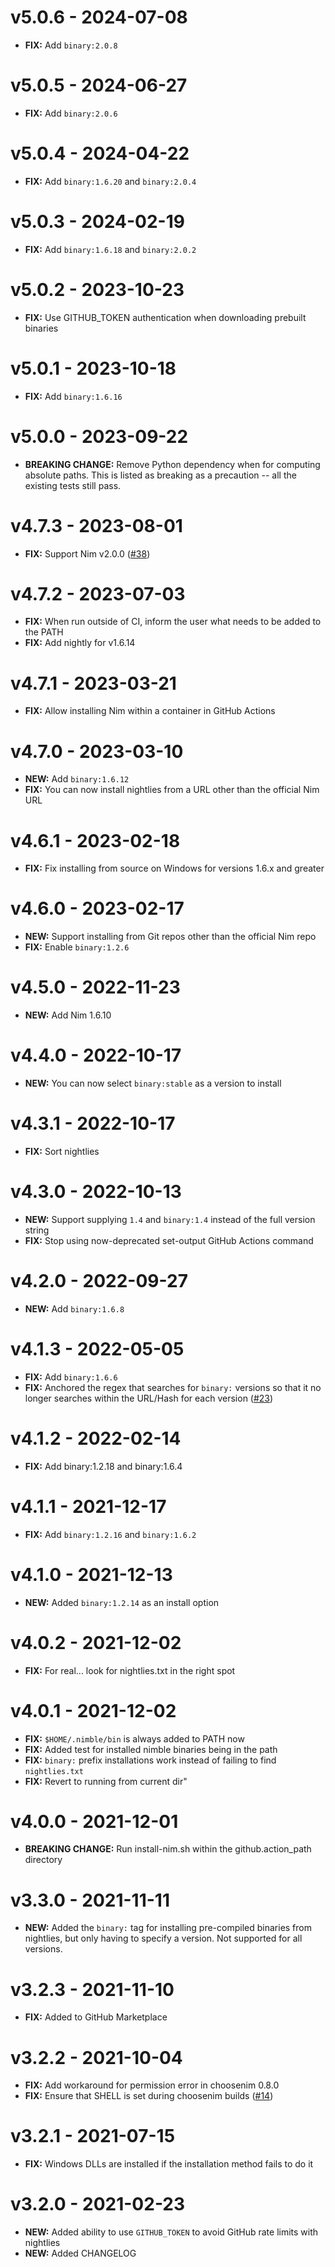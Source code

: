 # v5.0.6 - 2024-07-08

- **FIX:** Add `binary:2.0.8`

# v5.0.5 - 2024-06-27

- **FIX:** Add `binary:2.0.6`

# v5.0.4 - 2024-04-22

- **FIX:** Add `binary:1.6.20` and `binary:2.0.4`

# v5.0.3 - 2024-02-19

- **FIX:** Add `binary:1.6.18` and `binary:2.0.2`

# v5.0.2 - 2023-10-23

- **FIX:** Use GITHUB_TOKEN authentication when downloading prebuilt binaries

# v5.0.1 - 2023-10-18

- **FIX:** Add `binary:1.6.16`

# v5.0.0 - 2023-09-22

- **BREAKING CHANGE:** Remove Python dependency when for computing absolute paths. This is listed as breaking as a precaution -- all the existing tests still pass.

# v4.7.3 - 2023-08-01

- **FIX:** Support Nim v2.0.0 ([#38](https://github.com/iffy/install-nim/issues/38))

# v4.7.2 - 2023-07-03

- **FIX:** When run outside of CI, inform the user what needs to be added to the PATH
- **FIX:** Add nightly for v1.6.14

# v4.7.1 - 2023-03-21

- **FIX:** Allow installing Nim within a container in GitHub Actions

# v4.7.0 - 2023-03-10

- **NEW:** Add `binary:1.6.12`
- **FIX:** You can now install nightlies from a URL other than the official Nim URL

# v4.6.1 - 2023-02-18

- **FIX:** Fix installing from source on Windows for versions 1.6.x and greater

# v4.6.0 - 2023-02-17

- **NEW:** Support installing from Git repos other than the official Nim repo
- **FIX:** Enable `binary:1.2.6`

# v4.5.0 - 2022-11-23

- **NEW:** Add Nim 1.6.10

# v4.4.0 - 2022-10-17

- **NEW:** You can now select `binary:stable` as a version to install

# v4.3.1 - 2022-10-17

- **FIX:** Sort nightlies

# v4.3.0 - 2022-10-13

- **NEW:** Support supplying `1.4` and `binary:1.4` instead of the full version string
- **FIX:** Stop using now-deprecated set-output GitHub Actions command

# v4.2.0 - 2022-09-27

- **NEW:** Add `binary:1.6.8`

# v4.1.3 - 2022-05-05

- **FIX:** Add `binary:1.6.6`
- **FIX:** Anchored the regex that searches for `binary:` versions so that it no longer searches within the URL/Hash for each version ([#23](https://github.com/iffy/install-nim/issues/23))

# v4.1.2 - 2022-02-14

- **FIX:** Add binary:1.2.18 and binary:1.6.4

# v4.1.1 - 2021-12-17

- **FIX:** Add `binary:1.2.16` and `binary:1.6.2`

# v4.1.0 - 2021-12-13

- **NEW:** Added `binary:1.2.14` as an install option

# v4.0.2 - 2021-12-02

- **FIX:** For real... look for nightlies.txt in the right spot

# v4.0.1 - 2021-12-02

- **FIX:** `$HOME/.nimble/bin` is always added to PATH now
- **FIX:** Added test for installed nimble binaries being in the path
- **FIX:** `binary:` prefix installations work instead of failing to find `nightlies.txt`
- **FIX:** Revert to running from current dir"

# v4.0.0 - 2021-12-01

- **BREAKING CHANGE:** Run install-nim.sh within the github.action_path directory

# v3.3.0 - 2021-11-11

- **NEW:** Added the `binary:` tag for installing pre-compiled binaries from nightlies, but only having to specify a version. Not supported for all versions.

# v3.2.3 - 2021-11-10

- **FIX:** Added to GitHub Marketplace

# v3.2.2 - 2021-10-04

- **FIX:** Add workaround for permission error in choosenim 0.8.0
- **FIX:** Ensure that SHELL is set during choosenim builds ([#14](https://github.com/iffy/install-nim/issues/14))

# v3.2.1 - 2021-07-15

- **FIX:** Windows DLLs are installed if the installation method fails to do it

# v3.2.0 - 2021-02-23

- **NEW:** Added ability to use `GITHUB_TOKEN` to avoid GitHub rate limits with nightlies
- **NEW:** Added CHANGELOG

